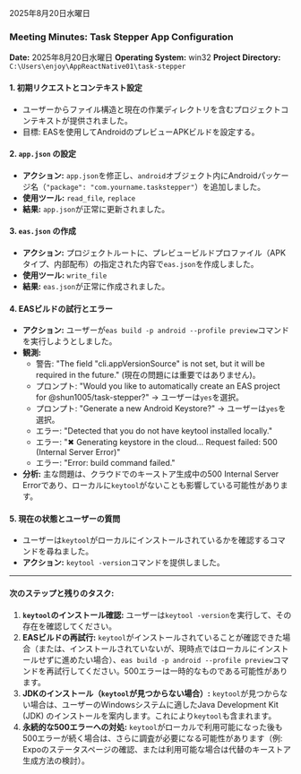 2025年8月20日水曜日

### Meeting Minutes: Task Stepper App Configuration

**Date:** 2025年8月20日水曜日
**Operating System:** win32
**Project Directory:** `C:\Users\enjoy\AppReactNative01\task-stepper`

#### **1. 初期リクエストとコンテキスト設定**
- ユーザーからファイル構造と現在の作業ディレクトリを含むプロジェクトコンテキストが提供されました。
- 目標: EASを使用してAndroidのプレビューAPKビルドを設定する。

#### **2. `app.json` の設定**
- **アクション:** `app.json`を修正し、`android`オブジェクト内にAndroidパッケージ名（`"package": "com.yourname.taskstepper"`）を追加しました。
- **使用ツール:** `read_file`, `replace`
- **結果:** `app.json`が正常に更新されました。

#### **3. `eas.json` の作成**
- **アクション:** プロジェクトルートに、プレビュービルドプロファイル（APKタイプ、内部配布）の指定された内容で`eas.json`を作成しました。
- **使用ツール:** `write_file`
- **結果:** `eas.json`が正常に作成されました。

#### **4. EASビルドの試行とエラー**
- **アクション:** ユーザーが`eas build -p android --profile preview`コマンドを実行しようとしました。
- **観測:**
    - 警告: "The field \"cli.appVersionSource\" is not set, but it will be required in the future." (現在の問題には重要ではありません)。
    - プロンプト: "Would you like to automatically create an EAS project for @shun1005/task-stepper?" -> ユーザーは`yes`を選択。
    - プロンプト: "Generate a new Android Keystore?" -> ユーザーは`yes`を選択。
    - エラー: "Detected that you do not have keytool installed locally."
    - エラー: "✖ Generating keystore in the cloud... Request failed: 500 (Internal Server Error)"
    - エラー: "Error: build command failed."
- **分析:** 主な問題は、クラウドでのキーストア生成中の500 Internal Server Errorであり、ローカルに`keytool`がないことも影響している可能性があります。

#### **5. 現在の状態とユーザーの質問**
- ユーザーは`keytool`がローカルにインストールされているかを確認するコマンドを尋ねました。
- **アクション:** `keytool -version`コマンドを提供しました。

---

#### **次のステップと残りのタスク:**

1.  **`keytool`のインストール確認:** ユーザーは`keytool -version`を実行して、その存在を確認してください。
2.  **EASビルドの再試行:** `keytool`がインストールされていることが確認できた場合（または、インストールされていないが、現時点ではローカルにインストールせずに進めたい場合）、`eas build -p android --profile preview`コマンドを再試行してください。500エラーは一時的なものである可能性があります。
3.  **JDKのインストール（`keytool`が見つからない場合）:** `keytool`が見つからない場合は、ユーザーのWindowsシステムに適したJava Development Kit (JDK) のインストールを案内します。これにより`keytool`も含まれます。
4.  **永続的な500エラーへの対処:** `keytool`がローカルで利用可能になった後も500エラーが続く場合は、さらに調査が必要になる可能性があります（例: Expoのステータスページの確認、または利用可能な場合は代替のキーストア生成方法の検討）。

